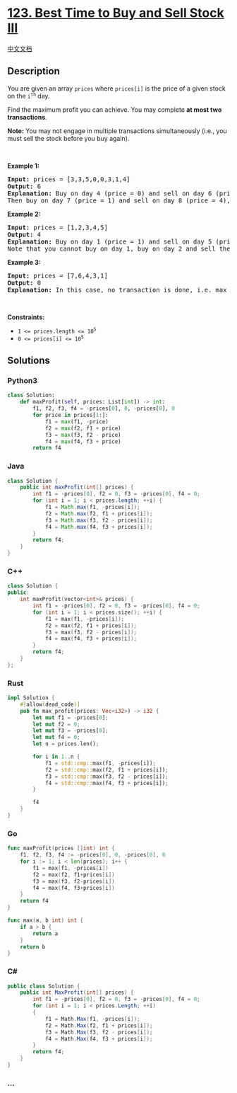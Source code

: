 # [123. Best Time to Buy and Sell Stock III](https://leetcode.com/problems/best-time-to-buy-and-sell-stock-iii)

[中文文档](/solution/0100-0199/0123.Best%20Time%20to%20Buy%20and%20Sell%20Stock%20III/README.md)

## Description

<p>You are given an array <code>prices</code> where <code>prices[i]</code> is the price of a given stock on the <code>i<sup>th</sup></code> day.</p>

<p>Find the maximum profit you can achieve. You may complete <strong>at most two transactions</strong>.</p>

<p><strong>Note:</strong> You may not engage in multiple transactions simultaneously (i.e., you must sell the stock before you buy again).</p>

<p>&nbsp;</p>
<p><strong class="example">Example 1:</strong></p>

<pre>
<strong>Input:</strong> prices = [3,3,5,0,0,3,1,4]
<strong>Output:</strong> 6
<strong>Explanation:</strong> Buy on day 4 (price = 0) and sell on day 6 (price = 3), profit = 3-0 = 3.
Then buy on day 7 (price = 1) and sell on day 8 (price = 4), profit = 4-1 = 3.</pre>

<p><strong class="example">Example 2:</strong></p>

<pre>
<strong>Input:</strong> prices = [1,2,3,4,5]
<strong>Output:</strong> 4
<strong>Explanation:</strong> Buy on day 1 (price = 1) and sell on day 5 (price = 5), profit = 5-1 = 4.
Note that you cannot buy on day 1, buy on day 2 and sell them later, as you are engaging multiple transactions at the same time. You must sell before buying again.
</pre>

<p><strong class="example">Example 3:</strong></p>

<pre>
<strong>Input:</strong> prices = [7,6,4,3,1]
<strong>Output:</strong> 0
<strong>Explanation:</strong> In this case, no transaction is done, i.e. max profit = 0.
</pre>

<p>&nbsp;</p>
<p><strong>Constraints:</strong></p>

<ul>
	<li><code>1 &lt;= prices.length &lt;= 10<sup>5</sup></code></li>
	<li><code>0 &lt;= prices[i] &lt;= 10<sup>5</sup></code></li>
</ul>

## Solutions

<!-- tabs:start -->

### **Python3**

```python
class Solution:
    def maxProfit(self, prices: List[int]) -> int:
        f1, f2, f3, f4 = -prices[0], 0, -prices[0], 0
        for price in prices[1:]:
            f1 = max(f1, -price)
            f2 = max(f2, f1 + price)
            f3 = max(f3, f2 - price)
            f4 = max(f4, f3 + price)
        return f4
```

### **Java**

```java
class Solution {
    public int maxProfit(int[] prices) {
        int f1 = -prices[0], f2 = 0, f3 = -prices[0], f4 = 0;
        for (int i = 1; i < prices.length; ++i) {
            f1 = Math.max(f1, -prices[i]);
            f2 = Math.max(f2, f1 + prices[i]);
            f3 = Math.max(f3, f2 - prices[i]);
            f4 = Math.max(f4, f3 + prices[i]);
        }
        return f4;
    }
}
```

### **C++**

```cpp
class Solution {
public:
    int maxProfit(vector<int>& prices) {
        int f1 = -prices[0], f2 = 0, f3 = -prices[0], f4 = 0;
        for (int i = 1; i < prices.size(); ++i) {
            f1 = max(f1, -prices[i]);
            f2 = max(f2, f1 + prices[i]);
            f3 = max(f3, f2 - prices[i]);
            f4 = max(f4, f3 + prices[i]);
        }
        return f4;
    }
};
```

### **Rust**

```rust
impl Solution {
    #[allow(dead_code)]
    pub fn max_profit(prices: Vec<i32>) -> i32 {
        let mut f1 = -prices[0];
        let mut f2 = 0;
        let mut f3 = -prices[0];
        let mut f4 = 0;
        let n = prices.len();

        for i in 1..n {
            f1 = std::cmp::max(f1, -prices[i]);
            f2 = std::cmp::max(f2, f1 + prices[i]);
            f3 = std::cmp::max(f3, f2 - prices[i]);
            f4 = std::cmp::max(f4, f3 + prices[i]);
        }

        f4
    }
}
```

### **Go**

```go
func maxProfit(prices []int) int {
	f1, f2, f3, f4 := -prices[0], 0, -prices[0], 0
	for i := 1; i < len(prices); i++ {
		f1 = max(f1, -prices[i])
		f2 = max(f2, f1+prices[i])
		f3 = max(f3, f2-prices[i])
		f4 = max(f4, f3+prices[i])
	}
	return f4
}

func max(a, b int) int {
	if a > b {
		return a
	}
	return b
}
```

### **C#**

```cs
public class Solution {
    public int MaxProfit(int[] prices) {
        int f1 = -prices[0], f2 = 0, f3 = -prices[0], f4 = 0;
        for (int i = 1; i < prices.Length; ++i)
        {
            f1 = Math.Max(f1, -prices[i]);
            f2 = Math.Max(f2, f1 + prices[i]);
            f3 = Math.Max(f3, f2 - prices[i]);
            f4 = Math.Max(f4, f3 + prices[i]);
        }
        return f4;
    }
}
```

### **...**

```

```

<!-- tabs:end -->

